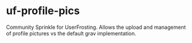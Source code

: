 # uf-profile-pics
Community Sprinkle for UserFrosting. Allows the upload and management of profile pictures vs the default grav implementation.
